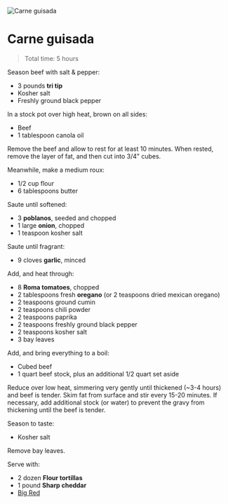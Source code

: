 ![Carne guisada](http://i.imgur.com/P46dSy0.jpg)

Carne guisada
=============

> Total time: 5 hours

Season beef with salt & pepper:

- 3 pounds **tri tip**
- Kosher salt
- Freshly ground black pepper

In a stock pot over high heat, brown on all sides:

- Beef
- 1 tablespoon canola oil

Remove the beef and allow to rest for at least 10 minutes. When rested, remove the layer of fat, and then cut into 3/4" cubes.

Meanwhile, make a medium roux:

- 1/2 cup flour
- 6 tablespoons butter

Saute until softened:

- 3 **poblanos**, seeded and chopped
- 1 large **onion**, chopped
- 1 teaspoon kosher salt

Saute until fragrant:

- 9 cloves **garlic**, minced

Add, and heat through:

- 8 **Roma tomatoes**, chopped
- 2 tablespoons fresh **oregano** (or 2 teaspoons dried mexican oregano)
- 2 teaspoons ground cumin
- 2 teaspoons chili powder
- 2 teaspoons paprika
- 2 teaspoons freshly ground black pepper
- 2 teaspoons kosher salt
- 3 bay leaves

Add, and bring everything to a boil:

- Cubed beef
- 1 quart beef stock, plus an additional 1/2 quart set aside

Reduce over low heat, simmering very gently until thickened (~3-4 hours) and beef is tender. Skim fat from surface and stir every 15-20 minutes. If necessary, add additional stock (or water) to prevent the gravy from thickening until the beef is tender.

Season to taste:

- Kosher salt

Remove bay leaves.

Serve with:

- 2 dozen **Flour tortillas** 
- 1 pound **Sharp cheddar**
- [Big Red](http://www.bigred.com/)
